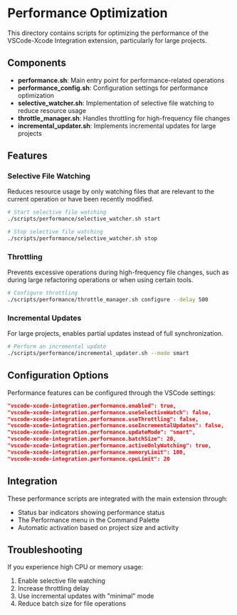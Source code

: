 # Performance Optimization

This directory contains scripts for optimizing the performance of the VSCode-Xcode Integration extension, particularly for large projects.

## Components

- **performance.sh**: Main entry point for performance-related operations
- **performance_config.sh**: Configuration settings for performance optimization
- **selective_watcher.sh**: Implementation of selective file watching to reduce resource usage
- **throttle_manager.sh**: Handles throttling for high-frequency file changes
- **incremental_updater.sh**: Implements incremental updates for large projects

## Features

### Selective File Watching
Reduces resource usage by only watching files that are relevant to the current operation or have been recently modified.

```bash
# Start selective file watching
./scripts/performance/selective_watcher.sh start

# Stop selective file watching
./scripts/performance/selective_watcher.sh stop
```

### Throttling
Prevents excessive operations during high-frequency file changes, such as during large refactoring operations or when using certain tools.

```bash
# Configure throttling
./scripts/performance/throttle_manager.sh configure --delay 500
```

### Incremental Updates
For large projects, enables partial updates instead of full synchronization.

```bash
# Perform an incremental update
./scripts/performance/incremental_updater.sh --mode smart
```

## Configuration Options

Performance features can be configured through the VSCode settings:

```json
"vscode-xcode-integration.performance.enabled": true,
"vscode-xcode-integration.performance.useSelectiveWatch": false,
"vscode-xcode-integration.performance.useThrottling": false,
"vscode-xcode-integration.performance.useIncrementalUpdates": false,
"vscode-xcode-integration.performance.updateMode": "smart",
"vscode-xcode-integration.performance.batchSize": 20,
"vscode-xcode-integration.performance.activeOnlyWatching": true,
"vscode-xcode-integration.performance.memoryLimit": 100,
"vscode-xcode-integration.performance.cpuLimit": 20
```

## Integration

These performance scripts are integrated with the main extension through:
- Status bar indicators showing performance status
- The Performance menu in the Command Palette
- Automatic activation based on project size and activity

## Troubleshooting

If you experience high CPU or memory usage:
1. Enable selective file watching
2. Increase throttling delay
3. Use incremental updates with "minimal" mode
4. Reduce batch size for file operations
